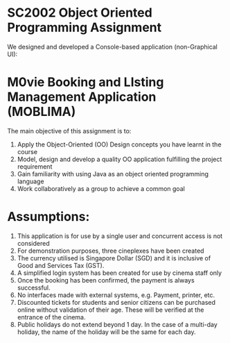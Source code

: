 # SC2002 Object Oriented Programming Assignment

We designed and developed a Console-based application (non-Graphical UI):

# M0vie Booking and LIsting Management Application (MOBLIMA)

The main objective of this assignment is to:
1. Apply the Object-Oriented (OO) Design concepts you have learnt in the course
2. Model, design and develop a quality OO application fulfilling the project
requirement
3. Gain familiarity with using Java as an object oriented programming language
4. Work collaboratively as a group to achieve a common goal

# Assumptions:

1. This application is for use by a single user and concurrent access is not considered 
2. For demonstration purposes, three cineplexes have been created 
3. The currency utilised is Singapore Dollar (SGD) and it is inclusive of Good and Services Tax (GST). 
4. A simplified login system has been created for use by cinema staff only 
5. Once the booking has been confirmed, the payment is always successful. 
6. No interfaces made with external systems, e.g. Payment, printer, etc.
7. Discounted tickets for students and senior citizens can be purchased online without validation of their age. These will be verified at the entrance of the cinema.
8. Public holidays do not extend beyond 1 day. In the case of a multi-day holiday, the name of the holiday will be the same for each day.
